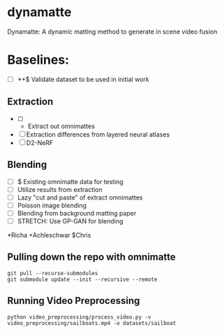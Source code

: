 # dynamatte
Dynamatte: A dynamic matting method to generate in scene video fusion

# Baselines:
- [ ] *+$ Validate dataset to be used in initial work
## Extraction
- [ ] + Extract out omnimattes
- [ ] Extraction differences from layered neural atlases
- [ ] D2-NeRF
## Blending
- [ ] $ Existing omnimatte data for testing
- [ ] Utilize results from extraction
- [ ] Lazy "cut and paste" of extract omnimattes
- [ ] Poisson image blending
- [ ] Blending from background matting paper
- [ ] STRETCH: Use GP-GAN for blending

*Richa
+Achleschwar
$Chris

## Pulling down the repo with omnimatte
```
git pull --recurse-submodules
git submodule update --init --recursive --remote
```

## Running Video Preprocessing
```
python video_preprocessing/process_video.py -v video_preprocessing/sailboats.mp4 -o datasets/sailboat
```
